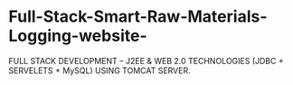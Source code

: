 # Full-Stack-Smart-Raw-Materials-Logging-website-
FULL STACK DEVELOPMENT – J2EE &amp; WEB 2.0 TECHNOLOGIES  (JDBC + SERVELETS + MySQL) USING TOMCAT SERVER.
